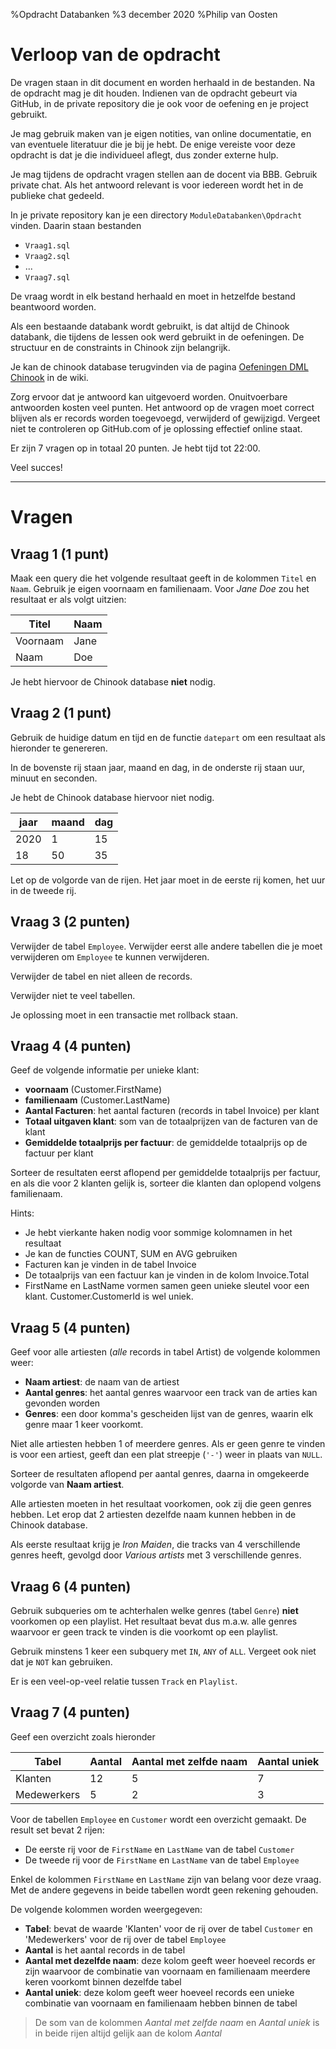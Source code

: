 %Opdracht Databanken
%3 december 2020
%Philip van Oosten

# Verloop van de opdracht

De vragen staan in dit document en worden herhaald in de bestanden. Na de opdracht mag je dit houden. Indienen van de opdracht gebeurt via GitHub, in de private repository die je ook voor de oefening en je project gebruikt.

Je mag gebruik maken van je eigen notities, van online documentatie, en van eventuele literatuur die je bij je hebt. De enige vereiste voor deze opdracht is dat je die individueel aflegt, dus zonder externe hulp.

Je mag tijdens de opdracht vragen stellen aan de docent via BBB. Gebruik private chat. Als het antwoord relevant is voor iedereen wordt het in de publieke chat gedeeld.

In je private repository kan je een directory `ModuleDatabanken\Opdracht` vinden. Daarin staan bestanden

 + `Vraag1.sql`
 + `Vraag2.sql`
 + ...
 + `Vraag7.sql`

De vraag wordt in elk bestand herhaald en moet in hetzelfde bestand beantwoord worden.

Als een bestaande databank wordt gebruikt, is dat altijd de Chinook databank, die tijdens de lessen ook werd gebruikt in de oefeningen. De structuur en de constraints in Chinook zijn belangrijk.

Je kan de chinook database terugvinden via de pagina [Oefeningen DML Chinook](https://github.com/SyntraWest/CSharp-Databanken-20-21/wiki/Oefeningen-DML-Chinook) in de wiki.

Zorg ervoor dat je antwoord kan uitgevoerd worden. Onuitvoerbare antwoorden kosten veel punten. Het antwoord op de vragen moet correct blijven als er records worden toegevoegd, verwijderd of gewijzigd. Vergeet niet te controleren op GitHub.com of je oplossing effectief online staat. 

Er zijn 7 vragen op in totaal 20 punten. Je hebt tijd tot 22:00.

Veel succes!

----

# Vragen

## Vraag 1 (1 punt)

Maak een query die het volgende resultaat geeft in de kolommen `Titel` en `Naam`. Gebruik je eigen voornaam en familienaam.
Voor *Jane Doe* zou het resultaat er als volgt uitzien:

| Titel    | Naam |
|----------|------|
| Voornaam | Jane |
| Naam     | Doe  |

Je hebt hiervoor de Chinook database **niet** nodig.

## Vraag 2 (1 punt)

Gebruik de huidige datum en tijd en de functie `datepart` om een resultaat als hieronder te genereren.

In de bovenste rij staan jaar, maand en dag, in de onderste rij staan uur, minuut en seconden.

Je hebt de Chinook database hiervoor niet nodig.

| jaar | maand | dag |
|------|-------|-----|
| 2020 | 1     | 15  |
| 18   | 50    | 35  |


Let op de volgorde van de rijen. Het jaar moet in de eerste rij komen, het uur in de tweede rij.

## Vraag 3 (2 punten)

Verwijder de tabel `Employee`. Verwijder eerst alle andere tabellen die je moet verwijderen om `Employee` te kunnen verwijderen.

Verwijder de tabel en niet alleen de records.

Verwijder niet te veel tabellen.

Je oplossing moet in een transactie met rollback staan.

## Vraag 4 (4 punten)

Geef de volgende informatie per unieke klant:

 * **voornaam** (Customer.FirstName)
 * **familienaam** (Customer.LastName)
 * **Aantal Facturen**: het aantal facturen (records in tabel Invoice) per klant
 * **Totaal uitgaven klant**: som van de totaalprijzen van de facturen van de klant
 * **Gemiddelde totaalprijs per factuur**: de gemiddelde totaalprijs op de factuur per klant

 Sorteer de resultaten eerst aflopend per gemiddelde totaalprijs per factuur, en als die voor 2 klanten gelijk is, sorteer die klanten dan oplopend volgens familienaam.

Hints:

 * Je hebt vierkante haken nodig voor sommige kolomnamen in het resultaat
 * Je kan de functies COUNT, SUM en AVG gebruiken
 * Facturen kan je vinden in de tabel Invoice
 * De totaalprijs van een factuur kan je vinden in de kolom Invoice.Total
 * FirstName en LastName vormen samen geen unieke sleutel voor een klant. Customer.CustomerId is wel uniek.

## Vraag 5 (4 punten)

Geef voor alle artiesten (*alle* records in tabel Artist) de volgende kolommen weer:

 + **Naam artiest**: de naam van de artiest
 + **Aantal genres**: het aantal genres waarvoor een track van de arties kan gevonden worden
 + **Genres**: een door komma's gescheiden lijst van de genres, waarin elk genre maar 1 keer voorkomt.

Niet alle artiesten hebben 1 of meerdere genres. Als er geen genre te vinden is voor een artiest, geeft dan een plat streepje (`'-'`) weer in plaats van `NULL`.

Sorteer de resultaten aflopend per aantal genres, daarna in omgekeerde volgorde van **Naam artiest**.

Alle artiesten moeten in het resultaat voorkomen, ook zij die geen genres hebben.
Let erop dat 2 artiesten dezelfde naam kunnen hebben in de Chinook database.

Als eerste resultaat krijg je *Iron Maiden*, die tracks van 4 verschillende genres heeft, gevolgd door *Various artists* met 3 verschillende genres.

## Vraag 6 (4 punten)

Gebruik subqueries om te achterhalen welke genres (tabel `Genre`) **niet** voorkomen op een playlist. Het resultaat bevat dus m.a.w. alle genres waarvoor er geen track te vinden is die voorkomt op een playlist.

Gebruik minstens 1 keer een subquery met `IN`, `ANY` of `ALL`. Vergeet ook niet dat je `NOT` kan gebruiken.

Er is een veel-op-veel relatie tussen `Track` en `Playlist`.

## Vraag 7 (4 punten)

Geef een overzicht zoals hieronder

| Tabel                | Aantal | Aantal met zelfde naam | Aantal uniek |
|----------------------|--------|------------------------|--------------|
| Klanten              |     12 |                      5 |            7 |
| Medewerkers          |      5 |                      2 |            3 |

Voor de tabellen `Employee` en `Customer` wordt een overzicht gemaakt. De result set bevat 2 rijen:

 + De eerste rij voor de `FirstName` en `LastName` van de tabel `Customer`
 + De tweede rij voor de `FirstName` en `LastName` van de tabel `Employee`

Enkel de kolommen `FirstName` en `LastName` zijn van belang voor deze vraag. Met de andere gegevens in beide tabellen wordt geen rekening gehouden.

De volgende kolommen worden weergegeven:

 + **Tabel**: bevat de waarde 'Klanten' voor de rij over de tabel `Customer` en 'Medewerkers' voor de rij over de tabel `Employee`
 + **Aantal** is het aantal records in de tabel
 + **Aantal met dezelfde naam**: deze kolom geeft weer hoeveel records er zijn waarvoor de combinatie van voornaam en familienaam meerdere keren voorkomt binnen dezelfde tabel
 + **Aantal uniek**: deze kolom geeft weer hoeveel records een unieke combinatie van voornaam en familienaam hebben binnen de tabel

> De som van de kolommen *Aantal met zelfde naam* en *Aantal uniek* is in beide rijen altijd gelijk aan de kolom *Aantal*
